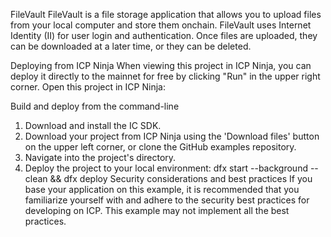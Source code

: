 FileVault
FileVault is a file storage application that allows you to upload files from your local computer and store them onchain. FileVault uses Internet Identity (II) for user login and authentication. Once files are uploaded, they can be downloaded at a later time, or they can be deleted.

Deploying from ICP Ninja
When viewing this project in ICP Ninja, you can deploy it directly to the mainnet for free by clicking "Run" in the upper right corner. Open this project in ICP Ninja:



Build and deploy from the command-line
1. Download and install the IC SDK.
2. Download your project from ICP Ninja using the 'Download files' button on the upper left corner, or clone the GitHub examples repository.
3. Navigate into the project's directory.
4. Deploy the project to your local environment:
dfx start --background --clean && dfx deploy
Security considerations and best practices
If you base your application on this example, it is recommended that you familiarize yourself with and adhere to the security best practices for developing on ICP. This example may not implement all the best practices.